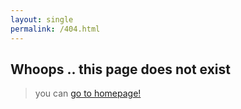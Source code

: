 ```yaml
---
layout: single
permalink: /404.html
---
```

## Whoops .. this page does not exist 

> you can [go to homepage!](/)